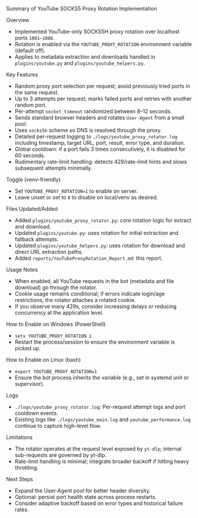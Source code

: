 Summary of YouTube SOCKS5 Proxy Rotation Implementation

Overview
- Implemented YouTube-only SOCKS5H proxy rotation over localhost ports `1081–1088`.
- Rotation is enabled via the `YOUTUBE_PROXY_ROTATION` environment variable (default off).
- Applies to metadata extraction and downloads handled in `plugins/youtube.py` and `plugins/youtube_helpers.py`.

Key Features
- Random proxy port selection per request; avoid previously tried ports in the same request.
- Up to 3 attempts per request; marks failed ports and retries with another random port.
- Per-attempt `socket_timeout` randomized between 8–12 seconds.
- Sends standard browser headers and rotates `User-Agent` from a small pool.
- Uses `socks5h` scheme so DNS is resolved through the proxy.
- Detailed per-request logging to `./logs/youtube_proxy_rotator.log` including timestamp, target URL, port, result, error type, and duration.
- Global cooldown: if a port fails 3 times consecutively, it is disabled for 60 seconds.
- Rudimentary rate-limit handling: detects 429/rate-limit hints and slows subsequent attempts minimally.

Toggle (venv-friendly)
- Set `YOUTUBE_PROXY_ROTATION=1` to enable on server.
- Leave unset or set to `0` to disable on local/venv as desired.

Files Updated/Added
- Added `plugins/youtube_proxy_rotator.py`: core rotation logic for extract and download.
- Updated `plugins/youtube.py`: uses rotation for initial extraction and fallback attempts.
- Updated `plugins/youtube_helpers.py`: uses rotation for download and direct URL extraction paths.
- Added `reports/YouTubeProxyRotation_Report.md`: this report.

Usage Notes
- When enabled, all YouTube requests in the bot (metadata and file download) go through the rotator.
- Cookie usage remains conditional; if errors indicate login/age restrictions, the rotator attaches a rotated cookie.
- If you observe many 429s, consider increasing delays or reducing concurrency at the application level.

How to Enable on Windows (PowerShell)
- `setx YOUTUBE_PROXY_ROTATION 1`
- Restart the process/session to ensure the environment variable is picked up.

How to Enable on Linux (bash)
- `export YOUTUBE_PROXY_ROTATION=1`
- Ensure the bot process inherits the variable (e.g., set in systemd unit or supervisor).

Logs
- `./logs/youtube_proxy_rotator.log`: Per-request attempt logs and port cooldown events.
- Existing logs like `./logs/youtube_main.log` and `youtube_performance.log` continue to capture high-level flow.

Limitations
- The rotator operates at the request level exposed by `yt-dlp`; internal sub-requests are governed by yt-dlp.
- Rate-limit handling is minimal; integrate broader backoff if hitting heavy throttling.

Next Steps
- Expand the User-Agent pool for better header diversity.
- Optional: persist port health state across process restarts.
- Consider adaptive backoff based on error types and historical failure rates.